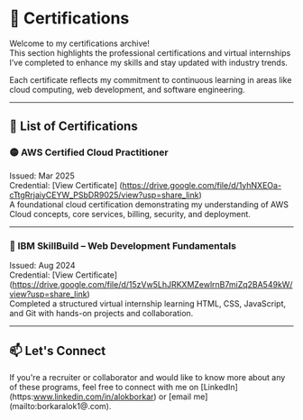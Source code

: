 
# 🏅 Certifications

Welcome to my certifications archive!  
This section highlights the professional certifications and virtual internships I’ve completed to enhance my skills and stay updated with industry trends.

Each certificate reflects my commitment to continuous learning in areas like cloud computing, web development, and software engineering.

---

## 📜 List of Certifications

### 🟡 AWS Certified Cloud Practitioner
Issued: Mar 2025  
Credential: [View Certificate] (https://drive.google.com/file/d/1yhNXEOa-cTtgRrjaiyCEYW_PSbDR9025/view?usp=share_link)  
A foundational cloud certification demonstrating my understanding of AWS Cloud concepts, core services, billing, security, and deployment.

---

### 🔵 IBM SkillBuild – Web Development Fundamentals  
Issued: Aug 2024  
Credential: [View Certificate] (https://drive.google.com/file/d/15zVw5LhJRKXMZewlrnB7miZq2BA549kW/view?usp=share_link)  
Completed a structured virtual internship learning HTML, CSS, JavaScript, and Git with hands-on projects and collaboration.

---

## 📫 Let's Connect

If you're a recruiter or collaborator and would like to know more about any of these programs, feel free to connect with me on [LinkedIn] (https:www.linkedin.com/in/alokborkar) or [email me] (mailto:borkaralok1@.com).
